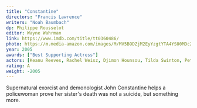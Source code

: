 ```yaml
---
title: "Constantine"
directors: "Francis Lawrence"
writers: "Noah Baumbach"
dp: Philippe Rousselot
editor: Wayne Wahrman
link: https://www.imdb.com/title/tt0360486/
photo: https://m.media-amazon.com/images/M/MV5BODZjM2EyYzgtYTA4YS00MDc2LTllYzctMGFmZGUzMzQxZWI5XkEyXkFqcGdeQXVyMzExODEzNDA@._V1_FMjpg_UX1024_.jpg
year: 2005
awards: ["Best Supporting Actress"]
actors: [Keanu Reeves, Rachel Weisz, Djimon Hounsou, Tilda Swinton, Peter Stormare]
rating: A
weight: -2005
---
```

Supernatural exorcist and demonologist John Constantine helps a policewoman prove her sister's death was not a suicide, but something more.